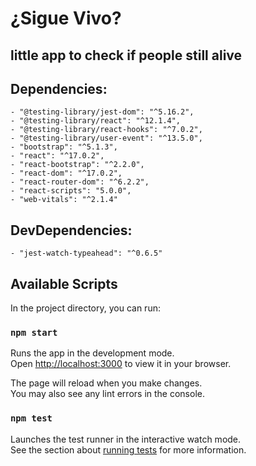 # ¿Sigue Vivo?
## little app to check if people still alive

## Dependencies:
    - "@testing-library/jest-dom": "^5.16.2",
    - "@testing-library/react": "^12.1.4",
    - "@testing-library/react-hooks": "^7.0.2",
    - "@testing-library/user-event": "^13.5.0",
    - "bootstrap": "^5.1.3",
    - "react": "^17.0.2",
    - "react-bootstrap": "^2.2.0",
    - "react-dom": "^17.0.2",
    - "react-router-dom": "^6.2.2",
    - "react-scripts": "5.0.0",
    - "web-vitals": "^2.1.4"

## DevDependencies:
    - "jest-watch-typeahead": "^0.6.5"

## Available Scripts

In the project directory, you can run:

### `npm start`

Runs the app in the development mode.\
Open [http://localhost:3000](http://localhost:3000) to view it in your browser.

The page will reload when you make changes.\
You may also see any lint errors in the console.

### `npm test`

Launches the test runner in the interactive watch mode.\
See the section about [running tests](https://facebook.github.io/create-react-app/docs/running-tests) for more information.